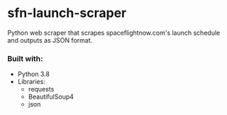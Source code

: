 # sfn-launch-scraper
Python web scraper that scrapes spaceflightnow.com's launch schedule and outputs as JSON format.

### Built with:
* Python 3.8
* Libraries:
    * requests
    * BeautifulSoup4
    * json
